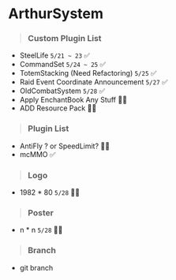 # ArthurSystem

>### Custom Plugin List
* SteelLife `5/21 ~ 23` ✅
* CommandSet  `5/24 ~ 25` ✅
* TotemStacking (Need Refactoring) `5/25` ✅ 
* Raid Event Coordinate Announcement `5/27` ✅
* OldCombatSystem `5/28` ✅
* Apply EnchantBook Any Stuff 👨‍💻
* ADD Resource Pack 👨‍💻

>### Plugin List
* AntiFly ? or SpeedLimit? 👨‍💻
* mcMMO ✅

>### Logo
* 1982 * 80 `5/28` 👨‍💻

>### Poster
* n * n `5/28` 👨‍💻

>### Branch
 
* git branch